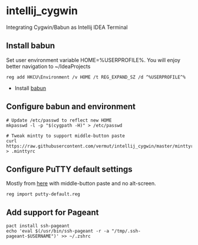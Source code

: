 # intellij_cygwin
Integrating Cygwin/Babun as Intellij IDEA Terminal

## Install babun

Set user environment variable HOME=%USERPROFILE%. You will enjoy better navigation to ~/IdeaProjects

    reg add HKCU\Environment /v HOME /t REG_EXPAND_SZ /d ^%USERPROFILE^%

 * Install [babun](http://babun.github.io/)

## Configure babun and environment
  	# Update /etc/passwd to reflect new HOME
  	mkpasswd -l -p "$(cygpath -H)" > /etc/passwd
  	
  	# Tweak mintty to support middle-button paste
  	curl https://raw.githubusercontent.com/vermut/intellij_cygwin/master/minttyrc > .minttyrc

## Configure PuTTY default settings
Mostly from [here](https://github.com/jblaine/solarized-and-modern-putty) with middle-button paste and no alt-screen.

    reg import putty-default.reg


## Add support for Pageant
    pact install ssh-pageant
    echo 'eval $(/usr/bin/ssh-pageant -r -a "/tmp/.ssh-pageant-$USERNAME")' >> ~/.zshrc
